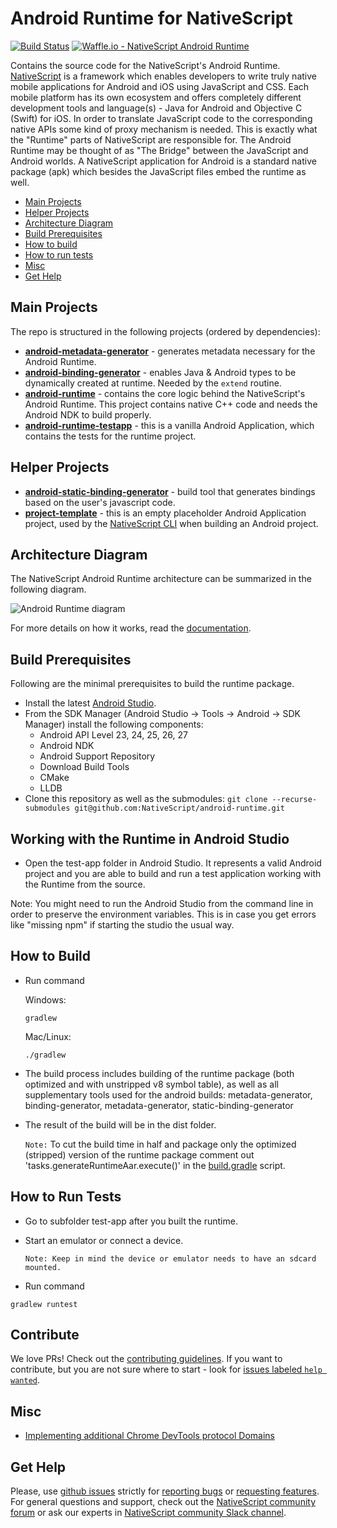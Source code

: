 # Android Runtime for NativeScript
[![Build Status](https://travis-ci.org/NativeScript/android-runtime.svg?branch=master)](https://travis-ci.org/NativeScript/android-runtime)
[![Waffle.io - NativeScript Android Runtime](https://badge.waffle.io/NativeScript/android-runtime.svg?columns=In%20Progress)](https://waffle.io/NativeScript/android-runtime)

Contains the source code for the NativeScript's Android Runtime. [NativeScript](https://www.nativescript.org/) is a framework which enables developers to write truly native mobile applications for Android and iOS using JavaScript and CSS. Each mobile platform has its own ecosystem and offers completely different development tools and language(s) - Java for Android and Objective C (Swift) for iOS. In order to translate JavaScript code to the corresponding native APIs some kind of proxy mechanism is needed. This is exactly what the "Runtime" parts of NativeScript are responsible for. The Android Runtime may be thought of as "The Bridge" between the JavaScript and Android worlds. A NativeScript application for Android is a standard native package (apk) which besides the JavaScript files embed the runtime as well.

<!-- TOC depthFrom:2 -->

- [Main Projects](#main-projects)
- [Helper Projects](#helper-projects)
- [Architecture Diagram](#architecture-diagram)
- [Build Prerequisites](#build-prerequisites)
- [How to build](#how-to-build)
- [How to run tests](#how-to-run-tests)
- [Misc](#misc)
- [Get Help](#get-help)

<!-- /TOC -->

## Main Projects
The repo is structured in the following projects (ordered by dependencies):

* [**android-metadata-generator**](android-metadata-generator) - generates metadata necessary for the Android Runtime.
* [**android-binding-generator**](test-app/runtime-binding-generator) - enables Java & Android types to be dynamically created at runtime. Needed by the `extend` routine.
* [**android-runtime**](test-app/runtime) - contains the core logic behind the NativeScript's Android Runtime. This project contains native C++ code and needs the Android NDK to build properly.
* [**android-runtime-testapp**](test-app/app) - this is a vanilla Android Application, which contains the tests for the runtime project.

## Helper Projects

* [**android-static-binding-generator**](android-static-binding-generator) - build tool that generates bindings based on the user's javascript code.
* [**project-template**](build-artifacts/project-template-gradle) - this is an empty placeholder Android Application project, used by the [NativeScript CLI](https://github.com/NativeScript/nativescript-cli) when building an Android project.

## Architecture Diagram
The NativeScript Android Runtime architecture can be summarized in the following diagram. 

![Android Runtime diagram](https://github.com/NativeScript/docs/blob/master/docs/img/ns-runtime-android.png)

For more details on how it works, read the [documentation](https://docs.nativescript.org/runtimes/android/overview). 

## Build Prerequisites
Following are the minimal prerequisites to build the runtime package.

* Install the latest [Android Studio](https://developer.android.com/studio/index.html).
* From the SDK Manager (Android Studio -> Tools -> Android -> SDK Manager) install the following components:
    * Android API Level 23, 24, 25, 26, 27
    * Android NDK 
    * Android Support Repository
    * Download Build Tools 
    * CMake
    * LLDB
* Clone this repository as well as the submodules: `git clone --recurse-submodules git@github.com:NativeScript/android-runtime.git`

## Working with the Runtime in Android Studio

* Open the test-app folder in Android Studio. It represents a valid Android project and you are able to build and run a test application working with the Runtime from the source.

Note: You might need to run the Android Studio from the command line in order to preserve the environment variables. This is in case you get errors like "missing npm" if starting the studio the usual way.

## How to Build

* Run command 

  Windows: 

  ```Shell
  gradlew
  ```

  Mac/Linux:

  ```Shell
  ./gradlew
  ```

* The build process includes building of the runtime package (both optimized and with unstripped v8 symbol table), as well as all supplementary tools used for the android builds: metadata-generator, binding-generator, metadata-generator, static-binding-generator
* The result of the build will be in the dist folder.

  `Note:` To cut the build time in half and package only the optimized (stripped) version of the runtime package comment out 'tasks.generateRuntimeAar.execute()' in the [build.gradle](https://github.com/NativeScript/android-runtime/blob/v3.0.0-rc.1/build.gradle#L114) script.

## How to Run Tests

* Go to subfolder test-app after you built the runtime.
* Start an emulator or connect a device.

  ``Note: Keep in mind the device or emulator needs to have an sdcard mounted.``
* Run command
```Shell
gradlew runtest
```
## Contribute
We love PRs! Check out the [contributing guidelines](CONTRIBUTING.md). If you want to contribute, but you are not sure where to start - look for [issues labeled `help wanted`](https://github.com/NativeScript/android-runtime/issues?q=is%3Aopen+is%3Aissue+label%3A%22help+wanted%22).

## Misc

* [Implementing additional Chrome DevTools protocol Domains](docs/extending-inspector.md)

## Get Help
Please, use [github issues](https://github.com/NativeScript/android-runtime/issues) strictly for [reporting bugs](CONTRIBUTING.md#reporting-bugs) or [requesting features](CONTRIBUTING.md#requesting-new-features). For general questions and support, check out the [NativeScript community forum](https://discourse.nativescript.org/) or ask our experts in [NativeScript community Slack channel](http://developer.telerik.com/wp-login.php?action=slack-invitation).
